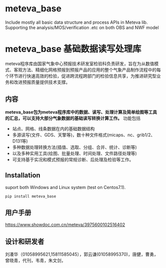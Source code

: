 # meteva_base
Include mostly all basic data structure and process APIs in Meteva lib.  Supporting the analysis/MOS/verification .etc on both OBS and NWF model

# meteva_base 基础数据读写处理库

meteva程序库由国家气象中心预报技术研发室检验科负责研发，旨在为从数值模式、客观方法、精细化网格预报到预报产品的应用的整个气象产品制作流程中的每个环节进行快速高效的检验，促进跨流程跨部门的检验信息共享，为推进研究型业务和改进预报质量提供技术支撑。

## 内容
**meteva_base包为meteva程序库中的数据、读写、处理计算及简单绘图等工具的汇总，可以支持大部分气象数据的基础读写转换计算工作。**
功能包括
* 站点、网格、线条数据在内的基础数据结构
* 多源读写(文件、GDS、天擎等)，数十种文件格式(micaps、nc、grib1/2、D131等)
* 多种数据处理转换方法(插值、选取、分组、合并、统计、诊断等)
* 以及多种实用工具(绘图、批量处理、时间处理、文件路径处理等)
* 可支持基于实况和模式预报的常规诊断、后处理及检验等工作。


## Installation  
suport both Windows and Linux system (test on Centos7.1).

```shell
pip install meteva_base
```

## 用户手册
https://www.showdoc.com.cn/meteva/3975600102516402

## 设计和研发者
刘凑华（01058995621,15811585045），郭云谦(01058995370)，唐健，曹勇，曾晓青，代刊，韦青，朱文剑，

